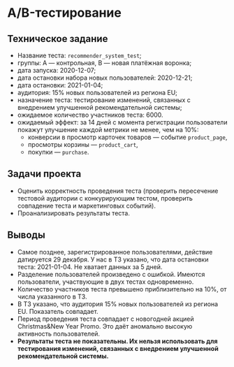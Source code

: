 # A/B-тестирование
## Техническое задание
- Название теста: `recommender_system_test`;
- группы: А — контрольная, B — новая платёжная воронка;
- дата запуска: 2020-12-07;
- дата остановки набора новых пользователей: 2020-12-21;
- дата остановки: 2021-01-04;
- аудитория: 15% новых пользователей из региона EU;
- назначение теста: тестирование изменений, связанных с внедрением улучшенной рекомендательной системы;
- ожидаемое количество участников теста: 6000.
- ожидаемый эффект: за 14 дней с момента регистрации пользователи покажут улучшение каждой метрики не менее, чем на 10%:
    - конверсии в просмотр карточек товаров — событие `product_page`,
    - просмотры корзины — `product_cart`,
    - покупки — `purchase`.
## Задачи проекта
- Оценить корректность проведения теста (проверить пересечение тестовой аудитории с конкурирующим тестом, проверить совпадение теста и маркетинговых событий).
- Проанализировать результаты теста.
## Выводы
- Самое позднее, зарегистрированное пользователями, действие датируется 29 декабря. У нас в ТЗ указано, что дата остановки теста: 2021-01-04. Не хватает данных за 5 дней.
- Разделение пользователей произведено с ошибкой. Имеются пользователи, участвующие в двух тестах одновременно.
- Количество участников теста превышено приблизительно на 10%, от числа указанного в ТЗ.
- В ТЗ указано, что аудитория 15% новых пользователей из региона EU. Показатель совпадает.
- Период проведения теста совпадает с новогодней акцией Christmas&New Year Promo. Это даёт аномально высокую активность пользователей.
- **Результаты теста не показательны. Их нельзя использовать для тестирования изменений, связанных с внедрением улучшенной рекомендательной системы.**
